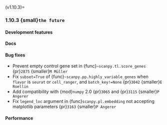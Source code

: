 (v1.10.3)=
### 1.10.3 {small}`the future`

#### Development features

#### Docs

#### Bug fixes

* Prevent empty control gene set in {func}`~scanpy.tl.score_genes` {pr}`2875` {smaller}`M Müller`
* Fix `subset=True` of {func}`~scanpy.pp.highly_variable_genes` when `flavor` is `seurat` or `cell_ranger`, and `batch_key!=None` {pr}`3042` {smaller}`E Roellin`
* Add compatibility with {mod}`numpy` 2.0 {pr}`3065` and {pr}`3115` {smaller}`P Angerer`
* Fix `legend_loc` argument in {func}`scanpy.pl.embedding` not accepting matplotlib parameters {pr}`3163` {smaller}`P Angerer`

#### Performance
